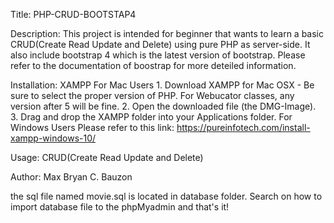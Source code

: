 Title: PHP-CRUD-BOOTSTAP4

Description: This project is intended for beginner that wants to learn a basic CRUD(Create Read Update and Delete) using pure PHP as server-side. It also include bootstrap 4 which is the latest version of bootstrap. Please refer to the documentation of boostrap for more deteiled information.

Installation:
XAMPP
  For Mac Users
     1. Download XAMPP for Mac OSX - Be sure to select the proper version of PHP. For Webucator classes, any version after 5 will be fine.
     2. Open the downloaded file (the DMG-Image).
     3. Drag and drop the XAMPP folder into your Applications folder.
  For Windows Users
     Please refer to this link: https://pureinfotech.com/install-xampp-windows-10/
     
Usage:
  CRUD(Create Read Update and Delete)
     
Author: 
   Max Bryan C. Bauzon
   
   the sql file named movie.sql is located in database folder.
  Search on how to import database file to the phpMyadmin and that's it!
    
